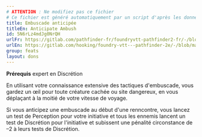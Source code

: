 ```yaml
---
# ATTENTION : Ne modifiez pas ce fichier
# Ce fichier est généré automatiquement par un script d'après les données du module Foundry VTT officiel et de sa traduction
title: Embuscade anticipée
titleEn: Anticipate Ambush
id: 5N6rLz4mdJg0NrQH
urlFr: https://gitlab.com/pathfinder-fr/foundryvtt-pathfinder2-fr/-/blob/master/data/feats/5N6rLz4mdJg0NrQH.htm
urlEn: https://gitlab.com/hooking/foundry-vtt---pathfinder-2e/-/blob/master/packs/data/feats.db/anticipate-ambush.json
group: feats
layout: dons
---
```

**Prérequis** expert en Discrétion

En utilisant votre connaissance extensive des tactiques d'embuscade, vous gardez un œil pour toute créature cachée ou site dangereux, en vous déplaçant à la moitié de votre vitesse de voyage.

Si vous anticipez une embuscade au début d'une renncontre, vous lancez un test de Perception pour votre initiative et tous les ennemis lancent un test de Discrétion pour l'initiative et subissent une pénalité circonstance de –2 à leurs tests de Discrétion.


